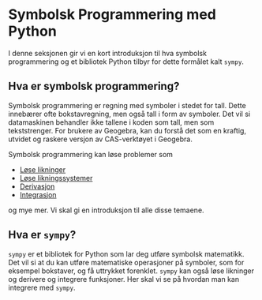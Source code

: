# Symbolsk Programmering med Python

I denne seksjonen gir vi en kort introduksjon til hva symbolsk programmering og et bibliotek Python tilbyr for dette formålet kalt `sympy`.

## Hva er symbolsk programmering?

Symbolsk programmering er regning med symboler i stedet for tall. Dette innebærer ofte bokstavregning, men også tall i form av symboler. Det vil si datamaskinen behandler ikke tallene i koden som tall, men som tekststrenger. For brukere av Geogebra, kan du forstå det som en kraftig, utvidet og raskere versjon av CAS-verktøyet i Geogebra. 

Symbolsk programmering kan løse problemer som

- [Løse likninger](./likninger)
- [Løse likningssystemer](./likningsystemer)
- [Derivasjon](./derivasjon)
- [Integrasjon](./integrasjon)
<!-- - Forenkle uttrykk
- Finne grenseverdier -->

og mye mer. Vi skal gi en introduksjon til alle disse temaene. 


## Hva er `sympy`?
`sympy` er et bibliotek for Python som lar deg utføre symbolsk matematikk. Det vil si at du kan utføre matematiske operasjoner på symboler, som for eksempel bokstaver, og få uttrykket forenklet. `sympy` kan også løse likninger og derivere og integrere funksjoner.
Her skal vi se på hvordan man kan integrere med `sympy`.

